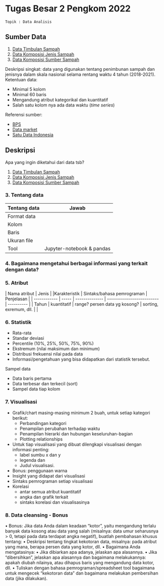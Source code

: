 # Tugas Besar 2 Pengkom 2022
`Topik : Data Analisis`

## Sumber Data
1. [Data Timbulan Sampah](https://docs.google.com/spreadsheets/d/1eu4DChuI-Z_LJTgsH58Yt-Y6GNf3EO8E/edit?usp=share_link&ouid=102172680674629401624&rtpof=true&sd=true)
2. [Data Komposisi Jenis Sampah](https://docs.google.com/spreadsheets/d/15SM4u2lZewoC8J5A5VG4IGOpbUC4zA2P/edit?usp=share_link&ouid=102172680674629401624&rtpof=true&sd=true)
3. [Data Komposisi Sumber Sampah](https://docs.google.com/spreadsheets/d/1B7xMx9-5Q4eOmw8Vp4-KzMG2MAzuIZa5/edit?usp=share_link&ouid=102172680674629401624&rtpof=true&sd=true)

Deskripsi singkat: data yang digunakan tentang penimbunan sampah dan jenisnya dalam skala nasional selama rentang waktu 4 tahun (2018-2021).
Ketentuan data: 
- Minimal 5 kolom
- Minimal 60 baris
- Mengandung atribut kategorikal dan kuantitatif
- Salah satu kolom nya ada data waktu (*time series*)

Referensi sumber: 
- [BPS](https://www.bps.go.id/)
- [Data market](https://www.qlik.com/us/products/qlik-sense/data-sources)
- [Satu Data Indonesia](https://data.go.id/home)

## Deskripsi
Apa yang ingin diketahui dari data tsb?
1. [Data Timbulan Sampah](https://github.com/dinagoethe/pengkom/blob/main/tb/dtanalis/timbulan.md)
2. [Data Komposisi Jenis Sampah](https://github.com/dinagoethe/pengkom/blob/main/tb/dtanalis/kom_jenis.md)
3. [Data Komposisi Sumber Sampah]()


### 3. Tentang data

Tentang data | Jawab
| ------ | -----|
Format data |
Kolom | 
Baris | 
Ukuran file |
Tool | Jupyter-notebook & pandas

### 4. Bagaimana mengetahui berbagai informasi yang terkait dengan data?

### 5. Atribut


| Nama atribut | Jenis | |Karakteristik | Sintaks/bahasa pemrograman | Penjelasan |
| ------------ | ----- | -------------- | -------------------------- | ---------- |
| Tahun | kuantitatif | range? persen data yg kosong? | sorting, exremum, dll. |  |

### 6. Statistik
- Rata-rata
- Standar deviasi
- Percentile (10%, 25%, 50%, 75%, 90%)
- Ekstremum (nilai maksimum dan minimum)
- Distribusi frekuensi nilai pada data
- Informasi/pengetahuan yang bisa didapatkan dari statistik tersebut.

 Sampel data
- Data baris pertama
- Data terbesar dan terkecil (sort)
- Sampel data tiap kolom


### 7. Visualisasi
- Grafik/chart masing-masing minimum 2
buah, untuk setiap kategori berikut:
  - Perbandingan kategori
  - Penampilan perubahan terhadap waktu
  - Penampilan hierarki dan hubungan keseluruhan-bagian
  - Plotting relationships
- Untuk tiap visualisasi yang dibuat dilengkapi visualisasi dengan informasi penting:
  - label sumbu x dan y
  - legenda dan
  - Judul visualisasi. 
- Bonus: penggunaan warna
- Insight yang didapat dari visualisasi
- Sintaks pemrograman setiap visualisasi
- Korelasi
  - antar semua atribut kuantitatif
  - angka dan grafik terkait
  - sintaks korelasi dan visualisasinya 

### 8. Data cleansing - Bonus
• Bonus: Jika data Anda dalam keadaan “kotor”, yaitu mengandung
terlalu banyak data kosong atau data yang salah (misalnya: data
umur seharusnya > 0, tetapi pada data terdapat angka negatif),
buatlah pembahasan khusus tentang:
• Deskripsi tentang tingkat kekotoran data, misalnya: pada atribut yang mana,
berapa persen data yang kotor, dll.
• Bagaimana Anda mengatasinya:
• Jika dibiarkan apa adanya, jelaskan apa alasannya.
• Jika “dibersihkan”, jelaskan apa alasannya dan bagaimana melakukannya: apakah
diubah nilainya, atau dihapus baris yang mengandung data kotor, dll.
• Tuliskan dengan bahasa pemrograman/spreadsheet tool bagaimana
untuk mengecek “kekotoran data” dan bagaimana melakukan
pembersihan data (jika dilakukan).

